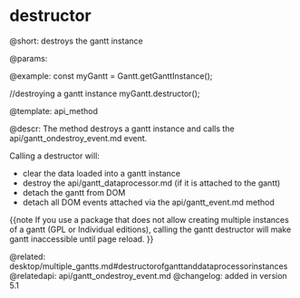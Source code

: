 destructor
=============

@short:
	destroys the gantt instance

@params:


@example:
const myGantt = Gantt.getGanttInstance();

//destroying a gantt instance
myGantt.destructor();

@template:	api_method

@descr:
The method destroys a gantt instance and calls the api/gantt_ondestroy_event.md event.

Calling a destructor will:

- clear the data loaded into a gantt instance
- destroy the api/gantt_dataprocessor.md (if it is attached to the gantt)
- detach the gantt from DOM
- detach all DOM events attached via the api/gantt_event.md method

{{note
If you use a package that does not allow creating multiple instances of a gantt (GPL or Individual editions), calling the gantt destructor will make gantt inaccessible until page reload.
}}

@related:
	desktop/multiple_gantts.md#destructorofganttanddataprocessorinstances
@relatedapi:
    api/gantt_ondestroy_event.md
@changelog:
added in version 5.1


